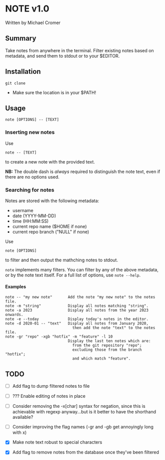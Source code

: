 # NOTE v1.0

Written by Michael Cromer

## Summary

Take notes from anywhere in the terminal. Filter existing notes based on metadata, and send them to stdout or to your
$EDITOR.

## Installation

    git clone

- Make sure the location is in your $PATH!

## Usage

    note [OPTIONS] -- [TEXT]

### Inserting new notes

Use
    
    note -- [TEXT]

to create a new note with the provided text.

__NB:__ The double dash is _always_ required to distinguish the note text, even if there are no options used.

### Searching for notes

Notes are stored with the following metadata:
- username
- date (YYYY-MM-DD)
- time (HH:MM:SS)
- current repo name ($HOME if none)
- current repo branch ("NULL" if none)

Use

    note [OPTIONS]

to filter and then output the mathching notes to stdout.

`note` implements many filters. You can filter by any of the above metadata, or by the note text itself. For a full list of options, use `note --help`.

#### Examples

    note -- "my new note"       Add the note "my new note" to the notes file.
    note -m "string"            Display all notes matching "string".
    note -a 2023                Display all notes from the year 2023 onwards.
    note -e --today             Display today's notes in the editor.
    note -d 2020-01 -- "text"   Display all notes from January 2020,
                                  then add the note "text" to the notes file.
    note -gr "repo" -xgb "hotfix" -m "feature" -l 10
                                Display the last ten notes which are:
                                  from the git repository "repo"; 
                                  excluding those from the branch "hotfix";
                                  and which match "feature".

## TODO

- [ ] Add flag to dump filtered notes to file
- [ ] ??? Enable editing of notes in place
- [ ] Consider removing the -x[char] syntax for negation, since this is achievable with regexp anyway...but is it better
  to have the shorthand available?
- [ ] Consider improving the flag names (-gr and -gb get annoyingly long with x)
- [X] Make note text robust to special characters
- [X] Add flag to remove notes from the database once they've been filtered


